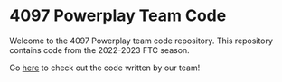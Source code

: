 # 4097 Powerplay Team Code

Welcome to the 4097 Powerplay team code repository. This repository contains code from the 2022-2023 FTC season.

Go [here](https://github.com/THSTechTeam/4097-powerplay/tree/main/TeamCode/src/main/java/org/firstinspires/ftc/teamcode) to check out the code written by our team!
